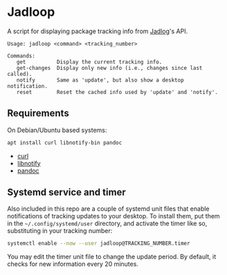 # Jadloop

A script for displaying package tracking info from
[Jadlog](http://www.jadlog.com.br/)'s API.

```
Usage: jadloop <command> <tracking_number>

Commands:
   get          Display the current tracking info.
   get-changes  Display only new info (i.e., changes since last called).
   notify       Same as 'update', but also show a desktop notification.
   reset        Reset the cached info used by 'update' and 'notify'.
```

## Requirements

On Debian/Ubuntu based systems:

```sh
apt install curl libnotify-bin pandoc
```

* [curl](https://curl.haxx.se/)
* [libnotify](https://developer.gnome.org/libnotify/)
* [pandoc](https://pandoc.org/)

## Systemd service and timer

Also included in this repo are a couple of systemd unit files that
enable notifications of tracking updates to your desktop.
To install them, put them in the `~/.config/systemd/user` directory,
and activate the timer like so, substituting in your tracking number:

```sh
systemctl enable --now --user jadloop@TRACKING_NUMBER.timer
```

You may edit the timer unit file to change the update period.
By default, it checks for new information every 20 minutes.
